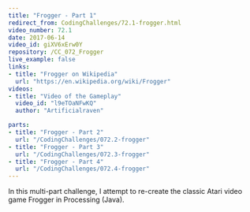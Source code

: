 ```yaml
---
title: "Frogger - Part 1"
redirect_from: CodingChallenges/72.1-frogger.html
video_number: 72.1
date: 2017-06-14
video_id: giXV6xErw0Y
repository: /CC_072_Frogger
live_example: false
links:
- title: "Frogger on Wikipedia"  
  url: "https://en.wikipedia.org/wiki/Frogger"
videos:
- title: "Video of the Gameplay"
  video_id: "l9eTOaNFwKQ"
  author: "Artificialraven"

parts:
- title: "Frogger - Part 2"
  url: "/CodingChallenges/072.2-frogger"
- title: "Frogger - Part 3"
  url: "/CodingChallenges/072.3-frogger"
- title: "Frogger - Part 4"
  url: "/CodingChallenges/072.4-frogger"  
---
```


In this multi-part challenge, I attempt to re-create the classic Atari video game Frogger in Processing (Java).

